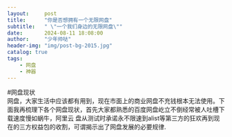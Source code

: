 ```yaml
---
layout:     post
title:      "你是否想拥有一个无限网盘"
subtitle:   " \"一个我们身边的无限网盘\""
date:       2024-08-11 18:08:00
author:     "少年帅哒"
header-img: "img/post-bg-2015.jpg"
catalog: true
tags:
    - 网盘
    - 神器
---
```


#网盘现状
<br>网盘，大家生活中应该都有用到，现在市面上的商业网盘不充钱根本无法使用。下面我再梳理下各个网盘现状，首先大家都熟悉的百度网盘屹立不倒经常被人吐槽下载速度慢如蜗牛，阿里云
盘从测试时承诺永不限速到alist等第三方的狂欢再到现在的三方权益包的收割，可谓揭示出了网盘发展的必要规律.

